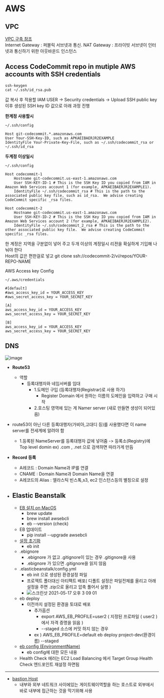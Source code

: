 # AWS

## VPC

[VPC 구축 참조](https://bluese05.tistory.com/48)   
Internet Gateway : 퍼블릭 서브넷과 통신. 
NAT Gateway : 프라이빗 서브넷이 인터넷과 통신하기 위한 아웃바운드 인스턴스



## Access CodeCommit repo in mutiple AWS accounts with SSH credentials
```shell
ssh-keygen
cat ~/.ssh/id_rsa.pub
```
값 복사 후 적용할 IAM USER -> Security credentials -> Upload SSH public key   
이후 생성된 SSH key ID 값으로 아래 과정 진행  

**한계정 사용할시**  

```shell
~/.ssh/config

Host git-codecommit.*.amazonaws.com
User Your-SSH-Key-ID, such as APKAEIBAERJR2EXAMPLE
IdentityFile Your-Private-Key-File, such as ~/.ssh/codecommit_rsa or ~/.ssh/id_rsa
```

**두계정 이상일시**  

```shell
~/.ssh/config

Host codecommit-1
    Hostname git-codecommit.us-east-1.amazonaws.com
    User SSH-KEY-ID-1 # This is the SSH Key ID you copied from IAM in Amazon Web Services account 1 (for example, APKAEIBAERJR2EXAMPLE1).
    IdentityFile ~/.ssh/codecommit_rsa # This is the path to the associated public key file, such as id_rsa.  We advise creating CodeCommit specific _rsa files.
 
Host codecommit-2
    Hostname git-codecommit.us-east-1.amazonaws.com
    User SSH-KEY-ID-2 # This is the SSH Key ID you copied from IAM in Amazon Web Services account 2 (for example, APKAEIBAERJR2EXAMPLE2).
    IdentityFile ~/.ssh/codecommit_2_rsa # This is the path to the other associated public key file.  We advise creating CodeCommit specific _rsa files.
```

한 계정은 지역을 구분없이 넣어 주고 두개 이상의 계정일시 리젼을 확실하게 기입해 나눠야 한다  
Host의 값은 편한걸로 넣고 git clone ssh://codecommit-2/vi/repos/YOUR-REPO-NAME   

AWS Access key Config

```shell
~/.aws/credentials

#[default]
#aws_access_key_id = YOUR_ACCESS_KEY
#aws_secret_access_key = YOUR_SECRET_KEY

[A]
aws_access_key_id = YOUR_ACCESS_KEY
aws_secret_access_key = YOUR_SECRET_KEY

[B]
aws_access_key_id = YOUR_ACCESS_KEY
aws_secret_access_key = YOUR_SECRET_KEY
```

## DNS  
![image](https://user-images.githubusercontent.com/56465854/112920746-8b8cdb80-9144-11eb-8c5b-5b1d547153a6.png)  

- **Route53** 
    - 역할 
        - 등록대행자와 네임서버를 임대
            - 1.도메인 구입 (등록대행자(Registrar)로 사용 하기) 
                - Register Domain 에서 원하는 이름의 도메인을 입력하고 구매 시작
            - 2.호스팅 영역에 있는 게 Namer server (새로 만들면 생성이 되어있음)
- route53이 아닌 다른 등록대행자(가비아,고대디 등)를 사용했다면 이 name server를 전세계에 알려야 함
    - 1.등록된 NameServer를 등록대행자 값에 넣어줌 -> 등록소(Registry)에 Top level domin ex) .com , .net 으로 검색하면 따라가게 만듬

- **Record 등록**  
    - A레코드 : Domain Name과 IP를 연결  
    - CNAME : Domain Name과 Domain Name을 연결  
    - A레코드의 Alias : 엘라스틱 빈스톡,s3, ec2 인스턴스등의 별칭으로 설정  

- ## Elastic Beanstalk
    - [EB 설치 on MacOS](https://docs.aws.amazon.com/ko_kr/elasticbeanstalk/latest/dg/eb-cli3-install-osx.html) 
        -  brew update
        -  brew install awsebcli
        -  eb --version (check)
    - EB 업데이트
        - pip install --upgrade awsebcli
    - [설정 초기화](https://docs.aws.amazon.com/ko_kr/elasticbeanstalk/latest/dg/eb-cli3-configuration.html)
        - eb init
    - .ebignore
        - .ebignore 가 없고 .gitignore이 있는 경우 .gitignore을 사용
        - .ebignore 가 있으면 .gitignore을 읽지 않음
    - .elasticbeanstalk/config.yml 
        - eb init 으로 생성된 환경설정 파일
        - 프로젝트 폴더대신 아티팩트 배포( 디폴트 설정은 파일전체를 올리고 아래 설정을 주면 .zip으로 올리고 압축 풀어서 실행 )
        - ![스크린샷 2021-05-17 오후 3 09 01](https://user-images.githubusercontent.com/56465854/118439931-dc22bd00-b721-11eb-9452-3adb02cc913b.png)
    - eb deploy 
        - 이전까지 설정된 환경을 토대로 배포 
            - 추가옵션
                - export AWS_EB_PROFILE=user2 ( 지정된 프로파일 ( user2 ) 에서 자격 증명을 읽음 )
                - --staged 소스에 커밋 하지 않는 경우 
            - ex ) AWS_EB_PROFILE=default eb deploy project-dev(환경이름) --staged 
    - [eb config (EnvironmentName)](https://docs.aws.amazon.com/ko_kr/elasticbeanstalk/latest/dg/command-options-general.html#command-options-general-elbv2)
        - eb config에 대한 모든 내용
    - Health Check 에러는 EC2 Load Balancing 에서 Target Group Health Check 엔드포인트 재설정 하면됨  
---
- [bastion Host](https://velog.io/@jinny/bastion-Host%EB%A1%9C-private-network%EC%A0%91%EC%86%8D%ED%95%98%EA%B8%B0)
    - 내부와 외부 네트워크 사이에있는 게이트웨이역할을 하는 호스트로 외부에서 바로 내부에 접근하는 것을 막기위해 사용

